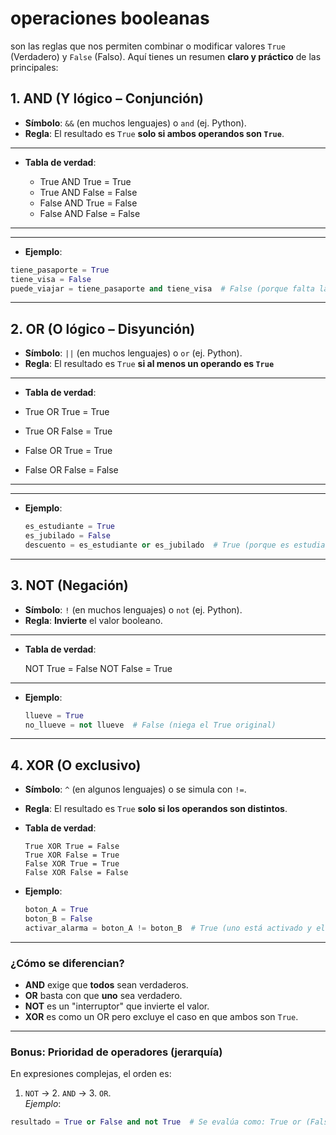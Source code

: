 # **operaciones booleanas**

son las reglas que nos permiten combinar o modificar valores `True` (Verdadero) y `False` (Falso). Aquí tienes un resumen **claro y práctico** de las principales:

## 1. **AND (Y lógico – Conjunción)**

- **Símbolo**: `&&` (en muchos lenguajes) o `and` (ej. Python).
- **Regla**: El resultado es `True` **solo si ambos operandos son `True`**.

---

- **Tabla de verdad**:

  - True AND True = True
  - True AND False = False
  - False AND True = False
  - False AND False = False

---

---

- **Ejemplo**:

```python
tiene_pasaporte = True
tiene_visa = False
puede_viajar = tiene_pasaporte and tiene_visa  # False (porque falta la visa)
```

---

## 2. **OR (O lógico – Disyunción)**

- **Símbolo**: `||` (en muchos lenguajes) o `or` (ej. Python).
- **Regla**: El resultado es `True` **si al menos un operando es `True`**

---

- **Tabla de verdad**:

- True OR True = True
- True OR False = True
- False OR True = True
- False OR False = False

---

---

- **Ejemplo**:

  ```python
  es_estudiante = True
  es_jubilado = False
  descuento = es_estudiante or es_jubilado  # True (porque es estudiante)
  ```

---

## 3. **NOT (Negación)**

- **Símbolo**: `!` (en muchos lenguajes) o `not` (ej. Python).
- **Regla**: **Invierte** el valor booleano.

---

- **Tabla de verdad**:

  NOT True = False
  NOT False = True

---

- **Ejemplo**:

  ```python
  llueve = True
  no_llueve = not llueve  # False (niega el True original)
  ```

---

## 4. **XOR (O exclusivo)**

- **Símbolo**: `^` (en algunos lenguajes) o se simula con `!=`.
- **Regla**: El resultado es `True` **solo si los operandos son distintos**.
- **Tabla de verdad**:

  ```
  True XOR True = False
  True XOR False = True
  False XOR True = True
  False XOR False = False
  ```

- **Ejemplo**:

  ```python
  boton_A = True
  boton_B = False
  activar_alarma = boton_A != boton_B  # True (uno está activado y el otro no)
  ```

---

### ¿Cómo se diferencian?

- **AND** exige que **todos** sean verdaderos.
- **OR** basta con que **uno** sea verdadero.
- **NOT** es un "interruptor" que invierte el valor.
- **XOR** es como un OR pero excluye el caso en que ambos son `True`.

---

### Bonus: Prioridad de operadores (jerarquía)

En expresiones complejas, el orden es:

1. `NOT` → 2. `AND` → 3. `OR`.  
   _Ejemplo_:

```python
resultado = True or False and not True  # Se evalúa como: True or (False and (not True)) → True
```
